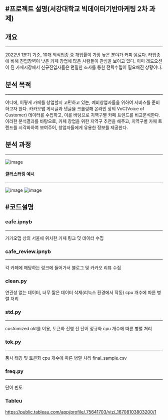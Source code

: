 #프로젝트 설명(서강대학교 빅데이터기반마케팅 2차 과제)
-----
## 개요
----
2022년 1분기 기준, 10개 외식업종 중 개업률이 가장 높은 분야가 커피·음료다. 
타업종에 비해 진입장벽이 낮은 카페 창업에 많은 사람들이 관심을 보이고 있다. 
이미 레드오션이 된 카페시장에서 신규진입자들은 면밀한 조사를 통한 전략수립이 필요해진 상황이다. 
## 분석 목적
-----
어디에, 어떻게 카페를 창업할지 고민하고 있는, 예비창업자들을 위하여 서비스를 준비하고자 한다.
카카오맵 게시글과 댓글을 크롤링해 온라인 상의 VoC(Voice of Customer) 데이터를 수집하고,
이를 바탕으로 지역구별 카페 트렌드를 비교분석한다. 
이러한 분석결과를 바탕으로, 카페 창업을 위한 지역구 추천을 해주고, 
지역구별 카페 트렌드를 시각화하여 보여주어, 창업자들에게 유용한 정보를 제공한다. 
## 분석 과정
----
![image](https://user-images.githubusercontent.com/89527573/209966604-5970367f-df1b-4dff-9fe6-27bf10773f13.png)

#### 클러스터링 예시
----
![image](https://user-images.githubusercontent.com/89527573/209966831-1f5f04c8-0fe6-4781-875c-5e517f7044fc.png)
![image](https://user-images.githubusercontent.com/89527573/209966914-1f77e358-9db9-4afc-a005-2cb0783215af.png)


#코드설명
-----
### cafe.ipnyb
-----
카카오맵 상의 서울에 위치한 카페 링크 및 데이터 수집
### cafe_review.ipnyb
-----
각 카페에 해당하는 링크에 들어가서 블로그 및 카카오 리뷰 수집
### clean.py
연관성 없는 데이터, 너무 짧은 데이터 삭제(리눅스 환경에서 작동)
cpu 개수에 따른 병렬 처리
### std.py
-----
customized okt를 이용, 토큰화 진행 전 단어 정규화
cpu 개수에 따른 병렬 처리
### tok.py 
-----
품사 태깅 및 토큰화
cpu 개수에 따른 병렬 처리
final_sample.csv 
### freq.py
-----
단어 빈도 

### Tableu
https://public.tableau.com/app/profile/.75641703/viz/_16708103803200/1
